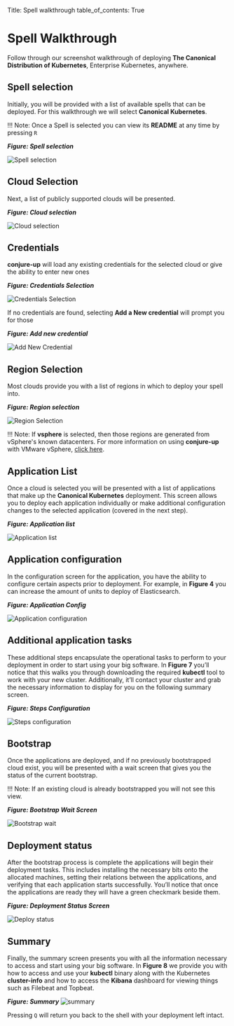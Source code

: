 Title: Spell walkthrough
table_of_contents: True

# Spell Walkthrough

Follow through our screenshot walkthrough of deploying **The Canonical
Distribution of Kubernetes**, Enterprise Kubernetes, anywhere.

## Spell selection

Initially, you will be provided with a list of available spells that can be
deployed. For this walkthrough we will select **Canonical Kubernetes**.

!!! Note:
    Once a Spell is selected you can view its **README** at any time by
    pressing `R`

***Figure: Spell selection***

![Spell selection][spellselection]

## Cloud Selection

Next, a list of publicly supported clouds will be presented.

***Figure: Cloud selection***

![Cloud selection][cloudselection]

## Credentials

**conjure-up** will load any existing credentials for the selected cloud or give
the ability to enter new ones

***Figure: Credentials Selection***

![Credentials Selection][credentialsselection]

If no credentials are found, selecting **Add a New credential** will prompt you for those

***Figure: Add new credential***

![Add New Credential][newcredential]

## Region Selection

Most clouds provide you with a list of regions in which to deploy your spell into.

***Figure: Region selection***

![Region Selection][regionselection]

!!! Note:
    If **vsphere** is selected, then those regions are generated from vSphere's
    known datacenters. For more information on using **conjure-up** with VMware vSphere, [click here](providers/vsphere.html).

## Application List

Once a cloud is selected you will be presented with a list of applications that
make up the **Canonical Kubernetes** deployment. This screen allows you to
deploy each application individually or make additional configuration changes
to the selected application (covered in the next step).

***Figure: Application list***

![Application list][applicationlist]

## Application configuration

In the configuration screen for the application, you have the ability to
configure certain aspects prior to deployment. For example, in **Figure 4** you
can increase the amount of units to deploy of Elasticsearch.

***Figure: Application Config***

![Application configuration][appconfig]

## Additional application tasks

These additional steps encapsulate the operational tasks to perform to your
deployment in order to start using your big software. In **Figure 7** you’ll
notice that this walks you through downloading the required **kubectl** tool to
work with your new cluster. Additionally, it’ll contact your cluster and grab
the necessary information to display for you on the following summary screen.

***Figure: Steps Configuration***

![Steps configuration][stepsconfig]

## Bootstrap

Once the applications are deployed, and if no previously bootstrapped cloud
exist, you will be presented with a wait screen that gives you the status of
the current bootstrap.

!!! Note:
    If an existing cloud is already bootstrapped you will not see this view.

***Figure:  Bootstrap Wait Screen***

![Bootstrap wait][bootstrapwait]

## Deployment status

After the bootstrap process is complete the applications will begin their
deployment tasks. This includes installing the necessary bits onto the
allocated machines, setting their relations between the applications, and
verifying that each application starts successfully. You’ll notice that once
the applications are ready they will have a green checkmark beside them.

***Figure: Deployment Status Screen***

![Deploy status][deploystatus]

## Summary

Finally, the summary screen presents you with all the information necessary to
access and start using your big software. In **Figure 8** we provide you with
how to access and use your **kubectl** binary along with the Kubernetes
**cluster-info** and how to access the **Kibana** dashboard for viewing things
such as Filebeat and Topbeat.

***Figure: Summary***
![summary][summary]

Pressing `Q` will return you back to the shell with your deployment left
intact.

<!-- LINKS -->

<!-- IMAGES -->
[spellselection]: ../media/spell-selection.png
[cloudselection]: ../media/cloud-selection.png
[credentialsselection]: ../media/choose-credential.png
[newcredential]: ../media/add-credential.png
[regionselection]: ../media/choose-region.png
[applicationlist]: ../media/application-list.png
[appconfig]: ../media/application-config.png
[bootstrapwait]: ../media/bootstrap-wait.png
[deploystatus]: ../media/deploy-status.png
[stepsconfig]: ../media/steps-config.png
[summary]: ../media/summary.png

